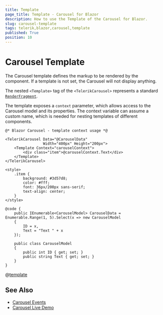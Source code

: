 ```yaml
---
title: Template
page_title: Template - Carousel for Blazor
description: How to use the Template of the Carousel for Blazor.
slug: carousel-template
tags: telerik,blazor,carousel,template
published: True
position: 10
---
```


# Carousel Template

The Carousel template defines the markup to be rendered by the component. If a template is not set, the Carousel will not display anything.

The nested `<Template>` tag of the `<TelerikCarousel>` represents a standard [`RenderFragment`](https://docs.microsoft.com/en-us/aspnet/core/blazor/components/templated-components).

The template exposes a `context` parameter, which allows access to the Carousel model and its properties. The context variable can assume a custom name, which is needed for nesting templates of different components.

````RAZOR
@* Blazor Carousel - template context usage *@

<TelerikCarousel Data="@CarouselData"
                 Width="400px" Height="200px">
    <Template Context="carouselContext">
        <div class="item">@carouselContext.Text</div>
    </Template>
</TelerikCarousel>

<style>
    .item {
        background: #3d57d8;
        color: #fff;
        font: 36px/200px sans-serif;
        text-align: center;
    }
</style>

@code {
    public IEnumerable<CarouselModel> CarouselData = Enumerable.Range(1, 5).Select(x => new CarouselModel
    {
        ID = x,
        Text = "Text " + x
    });

    public class CarouselModel
    {
        public int ID { get; set; }
        public string Text { get; set; }
    }
}
````

@[template](/_contentTemplates/carousel/general.md#carousel-item-class)

## See Also

* [Carousel Events](slug://carousel-events)
* [Carousel Live Demo](https://demos.telerik.com/blazor-ui/carousel/overview)
